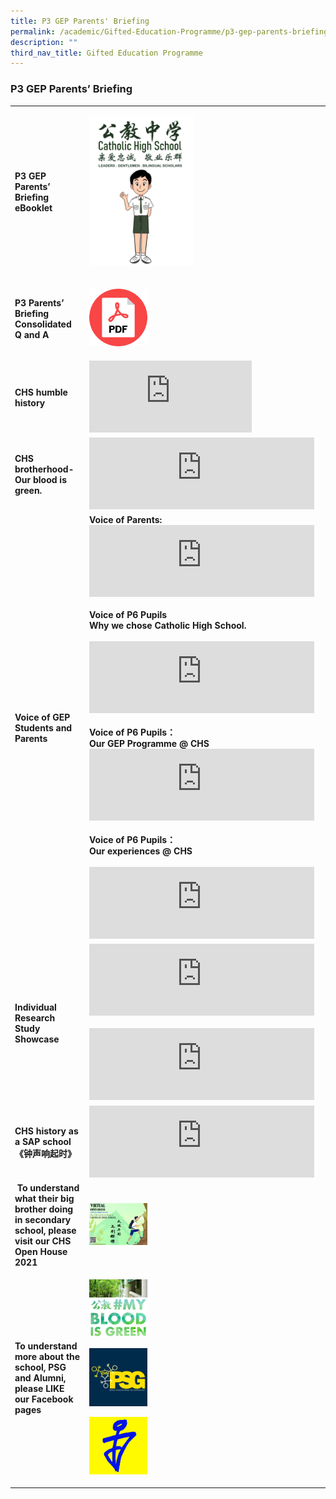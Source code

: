 ```yaml
---
title: P3 GEP Parents' Briefing
permalink: /academic/Gifted-Education-Programme/p3-gep-parents-briefing/
description: ""
third_nav_title: Gifted Education Programme
---
```

### P3 GEP Parents’ Briefing

|  	|  	|
|---	|---	|
|  **P3 GEP Parents’ Briefing eBooklet**	| <p><a href="https://drive.google.com/file/d/1WM1gKCpbAWkO8bk0spHVA8-R-UNgdoyp/view"><img style="width:45%" src="/images/gep13.png"></a></p> 	|
|  **P3 Parents’ Briefing Consolidated Q and A**	|  <p><a href="https://tinyurl.com/u8pn4xjf"><img style="width:25%" src="/images/gep14.png"></a></p>	|
| **CHS humble history** 	| <iframe width="260" height="115" src="https://www.youtube.com/embed/M9iTnspwy3g" title="YouTube video player" frameborder="0" allow="accelerometer; autoplay; clipboard-write; encrypted-media; gyroscope; picture-in-picture" allowfullscreen></iframe> 	|
|  **CHS brotherhood-Our blood is green.**	| <iframe width="360" height="115" src="https://www.youtube.com/embed/vSdCkrXixZo" title="YouTube video player" frameborder="0" allow="accelerometer; autoplay; clipboard-write; encrypted-media; gyroscope; picture-in-picture" allowfullscreen></iframe> 	|
| **Voice of GEP Students and Parents** 	| **Voice of Parents:** <br> <iframe width="360" height="115" src="https://www.youtube.com/embed/yTgMq5CkPkc" title="YouTube video player" frameborder="0" allow="accelerometer; autoplay; clipboard-write; encrypted-media; gyroscope; picture-in-picture" allowfullscreen></iframe> <br><br>**Voice of P6 Pupils <br>Why we chose Catholic High School.** <br><br> <iframe width="360" height="115" src="https://www.youtube.com/embed/Z3VUxSbTbpI" title="YouTube video player" frameborder="0" allow="accelerometer; autoplay; clipboard-write; encrypted-media; gyroscope; picture-in-picture" allowfullscreen></iframe> <br><br> **Voice of P6 Pupils：<br> Our GEP Programme @ CHS** <br> <iframe width="360" height="115" src="https://www.youtube.com/embed/RXclJ9iFYyY" title="YouTube video player" frameborder="0" allow="accelerometer; autoplay; clipboard-write; encrypted-media; gyroscope; picture-in-picture" allowfullscreen></iframe> <br><br> **Voice of P6 Pupils：<br> Our experiences @ CHS** <br><br> <iframe width="360" height="115" src="https://www.youtube.com/embed/sJ08_OYfzHY" title="YouTube video player" frameborder="0" allow="accelerometer; autoplay; clipboard-write; encrypted-media; gyroscope; picture-in-picture" allowfullscreen></iframe>	|
| **Individual Research Study Showcase** 	| <iframe width="360" height="115" src="https://www.youtube.com/embed/hP2s5y5YZkY" title="YouTube video player" frameborder="0" allow="accelerometer; autoplay; clipboard-write; encrypted-media; gyroscope; picture-in-picture" allowfullscreen></iframe> <br><br> <iframe width="360" height="115" src="https://www.youtube.com/embed/rCtMoUbMKNY" title="YouTube video player" frameborder="0" allow="accelerometer; autoplay; clipboard-write; encrypted-media; gyroscope; picture-in-picture" allowfullscreen></iframe>	|
| **CHS history as a SAP school <br>《钟声响起时》** 	| <iframe width="360" height="115" src="https://www.youtube.com/embed/NmvUNAE0eMo" title="YouTube video player" frameborder="0" allow="accelerometer; autoplay; clipboard-write; encrypted-media; gyroscope; picture-in-picture" allowfullscreen></iframe> 	|
| **To understand what their big brother doing in secondary school, please visit our CHS Open House 2021**  	| <p><a href="https://staging.d26k7rl81eo6rb.amplifyapp.com/prospective-students/open-house/"><img style="width:25%" src="/images/gep15.png"></a></p> 	|
| **To understand more about the school, PSG and Alumni, please LIKE our Facebook pages** 	| <p><a href="https://www.facebook.com/chs.gongjiao/"><img style="width:25%" src="/images/gep16.png"></a></p><p><a href="https://www.facebook.com/psg.chs/"><img style="width:25%" src="/images/gep17.png"></a></p><p><a href="https://www.facebook.com/catholichighalumni/"><img style="width:25%" src="/images/gep18.png"></a></p> 	|